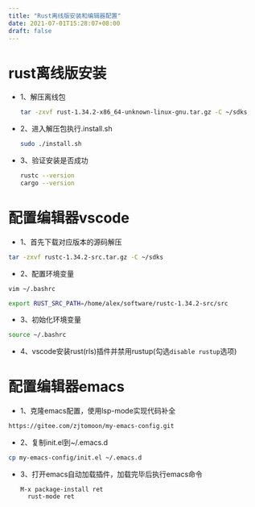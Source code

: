 ```yaml
---
title: "Rust离线版安装和编辑器配置"
date: 2021-07-01T15:28:07+08:00
draft: false
---
```


# rust离线版安装

+ 1、解压离线包

  ```bash
  tar -zxvf rust-1.34.2-x86_64-unknown-linux-gnu.tar.gz -C ~/sdks
  ```

  

+ 2、进入解压包执行.install.sh

  ```bash
  sudo ./install.sh
  ```

  

+ 3、验证安装是否成功

  ```bash
  rustc --version
  cargo --version
  ```

  

# 配置编辑器vscode

+ 1、首先下载对应版本的源码解压

```bash
tar -zxvf rustc-1.34.2-src.tar.gz -C ~/sdks
```



+ 2、配置环境变量

```bash
vim ~/.bashrc
```

```bash
export RUST_SRC_PATH=/home/alex/software/rustc-1.34.2-src/src
```

+ 3、初始化环境变量

```bash
source ~/.bashrc
```

+ 4、vscode安装rust(rls)插件并禁用rustup(勾选`disable rustup`选项)

# 配置编辑器emacs

+ 1、克隆emacs配置，使用lsp-mode实现代码补全

```bash
https://gitee.com/zjtomoon/my-emacs-config.git
```

+ 2、复制init.el到~/.emacs.d

```bash
cp my-emacs-config/init.el ~/.emacs.d
```

+ 3、打开emacs自动加载插件，加载完毕后执行emacs命令

  ```emacs
  M-x package-install ret
  	rust-mode ret
  ```

  